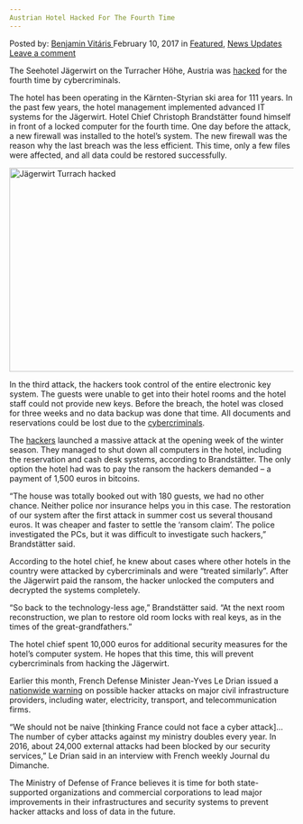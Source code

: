 ```yaml
---
Austrian Hotel Hacked For The Fourth Time
---
```

<article class="post-listing post-18069 post type-post status-publish format-standard has-post-thumbnail hentry  tag-austrian tag-fourth tag-hacked tag-hotel tag-time">
    <div class="post-inner">
        <span>Posted by: <a href="https://www.deepdotweb.com/author/benjaminvi/" title="">Benjamin Vitáris </a></span>
    <span>February 10, 2017</span>
    <span>in <a href="https://www.deepdotweb.com/category/deepdot-news/" rel="category tag">Featured</a>, <a href="https://www.deepdotweb.com/category/news-updates/" rel="category tag">News Updates</a></span>
    <span><a href="https://www.deepdotweb.com/2017/02/10/austrian-hotel-hacked-fourth-time/#respond">Leave a comment</a></span>
    </p>
    <div class="clear"></div>
    <div class="entry">
    <p>The Seehotel Jägerwirt on the Turracher Höhe, Austria was <a href="http://kaernten.orf.at/news/stories/2821290/">hacked</a> for the fourth time by cybercriminals.</p>
    <p>The hotel has been operating in the Kärnten-Styrian ski area for 111 years. In the past few years, the hotel management implemented advanced IT systems for the Jägerwirt. Hotel Chief Christoph Brandstätter found himself in front of a locked computer for the fourth time. One day before the attack, a new firewall was installed to the hotel’s system. The new firewall was the reason why the last breach was the less efficient. This time, only a few files were affected, and all data could be restored successfully.</p>
    <p><img class="wp-image-18075 aligncenter" src="https://www.deepdotweb.com/wp-content/uploads/2017/02/jagerwirt-turrach-hacked.jpeg" alt="Jägerwirt Turrach hacked" width="644" height="362" srcset="https://www.deepdotweb.com/wp-content/uploads/2017/02/jagerwirt-turrach-hacked.jpeg 800w, https://www.deepdotweb.com/wp-content/uploads/2017/02/jagerwirt-turrach-hacked-300x169.jpeg 300w" sizes="(max-width: 644px) 100vw, 644px"/></p>
    <p>In the third attack, the hackers took control of the entire electronic key system. The guests were unable to get into their hotel rooms and the hotel staff could not provide new keys. Before the breach, the hotel was closed for three weeks and no data backup was done that time. All documents and reservations could be lost due to the <a href="https://www.deepdotweb.com/tag/cybercrime/">cybercriminals</a>.</p>
    <p>The <a href="https://www.deepdotweb.com/tag/hacker/">hackers</a> launched a massive attack at the opening week of the winter season. They managed to shut down all computers in the hotel, including the reservation and cash desk systems, according to Brandstätter. The only option the hotel had was to pay the ransom the hackers demanded – a payment of 1,500 euros in bitcoins.</p>
    <p>&#8220;The house was totally booked out with 180 guests, we had no other chance. Neither police nor insurance helps you in this case. The restoration of our system after the first attack in summer cost us several thousand euros. It was cheaper and faster to settle the ‘ransom claim’. The police investigated the PCs, but it was difficult to investigate such hackers,” Brandstätter said.</p>
    <p>According to the hotel chief, he knew about cases where other hotels in the country were attacked by cybercriminals and were “treated similarly”. After the Jägerwirt paid the ransom, the hacker unlocked the computers and decrypted the systems completely.</p>
    <p>&#8220;So back to the technology-less age,&#8221; Brandstätter said. “At the next room reconstruction, we plan to restore old room locks with real keys, as in the times of the great-grandfathers.”</p>
    <p>The hotel chief spent 10,000 euros for additional security measures for the hotel’s computer system. He hopes that this time, this will prevent cybercriminals from hacking the Jägerwirt.</p>
    <p>Earlier this month, French Defense Minister Jean-Yves Le Drian issued a <a href="https://www.deepdotweb.com/2017/01/20/french-minister-issues-nationwide-warning-cyberattacks-major-infrastructure-providers-trouble/">nationwide warning</a> on possible hacker attacks on major civil infrastructure providers, including water, electricity, transport, and telecommunication firms.</p>
    <p>“We should not be naive [thinking France could not face a cyber attack]… The number of cyber attacks against my ministry doubles every year. In 2016, about 24,000 external attacks had been blocked by our security services,” Le Drian said in an interview with French weekly Journal du Dimanche.</p>
    <p>The Ministry of Defense of France believes it is time for both state-supported organizations and commercial corporations to lead major improvements in their infrastructures and security systems to prevent hacker attacks and loss of data in the future.</p>
    </div>
    <span style="display:none"><a href="https://www.deepdotweb.com/tag/austrian/" rel="tag">austrian</a> <a href="https://www.deepdotweb.com/tag/fourth/" rel="tag">fourth</a> <a href="https://www.deepdotweb.com/tag/hacked/" rel="tag">hacked</a> <a href="https://www.deepdotweb.com/tag/hotel/" rel="tag">hotel</a> <a href="https://www.deepdotweb.com/tag/time/" rel="tag">time</a></span> <span style="display:none" class="updated">2017-02-10</span>
    <div style="display:none" class="vcard author" itemprop="author" itemscope itemtype="http://schema.org/Person"><strong class="fn" itemprop="name"><a href="https://www.deepdotweb.com/author/benjaminvi/" title="Posts by Benjamin Vitáris" rel="author">Benjamin Vitáris</a></strong></div>
    </div>
</article>

